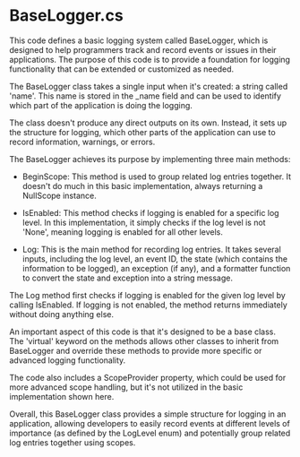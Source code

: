 # BaseLogger.cs

This code defines a basic logging system called BaseLogger, which is designed to help programmers track and record events or issues in their applications. The purpose of this code is to provide a foundation for logging functionality that can be extended or customized as needed.

The BaseLogger class takes a single input when it's created: a string called 'name'. This name is stored in the \_name field and can be used to identify which part of the application is doing the logging.

The class doesn't produce any direct outputs on its own. Instead, it sets up the structure for logging, which other parts of the application can use to record information, warnings, or errors.

The BaseLogger achieves its purpose by implementing three main methods:

- BeginScope: This method is used to group related log entries together. It doesn't do much in this basic implementation, always returning a NullScope instance.

- IsEnabled: This method checks if logging is enabled for a specific log level. In this implementation, it simply checks if the log level is not 'None', meaning logging is enabled for all other levels.

- Log: This is the main method for recording log entries. It takes several inputs, including the log level, an event ID, the state (which contains the information to be logged), an exception (if any), and a formatter function to convert the state and exception into a string message.

The Log method first checks if logging is enabled for the given log level by calling IsEnabled. If logging is not enabled, the method returns immediately without doing anything else.

An important aspect of this code is that it's designed to be a base class. The 'virtual' keyword on the methods allows other classes to inherit from BaseLogger and override these methods to provide more specific or advanced logging functionality.

The code also includes a ScopeProvider property, which could be used for more advanced scope handling, but it's not utilized in the basic implementation shown here.

Overall, this BaseLogger class provides a simple structure for logging in an application, allowing developers to easily record events at different levels of importance (as defined by the LogLevel enum) and potentially group related log entries together using scopes.
